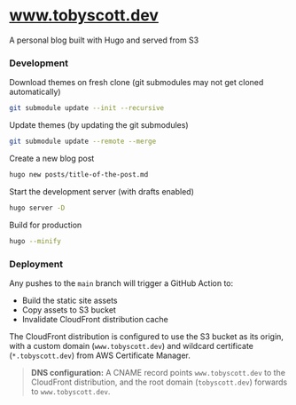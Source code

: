 # www.tobyscott.dev

A personal blog built with Hugo and served from S3

### Development

Download themes on fresh clone (git submodules may not get cloned automatically)

```bash
git submodule update --init --recursive
```

Update themes (by updating the git submodules)

```bash
git submodule update --remote --merge
```

Create a new blog post

```bash
hugo new posts/title-of-the-post.md
```

Start the development server (with drafts enabled)

```bash
hugo server -D
```

Build for production

```bash
hugo --minify
```

### Deployment

Any pushes to the `main` branch will trigger a GitHub Action to:

- Build the static site assets
- Copy assets to S3 bucket
- Invalidate CloudFront distribution cache

The CloudFront distribution is configured to use the S3 bucket as its origin, with a custom domain (`www.tobyscott.dev`) and wildcard certificate (`*.tobyscott.dev`) from AWS Certificate Manager.

> **DNS configuration:**
> A CNAME record points `www.tobyscott.dev` to the CloudFront distribution, and the root domain (`tobyscott.dev`) forwards to `www.tobyscott.dev`.
